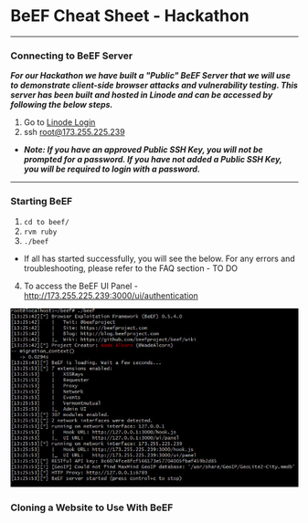 # BeEF Cheat Sheet - Hackathon

----

### Connecting to BeEF Server

**_For our Hackathon we have built a "Public" BeEF Server that we will use to demonstrate client-side browser attacks and vulnerability testing. This server has been built and hosted in Linode and can be accessed by following the below steps._**

1. Go to [Linode Login](https://login.linode.com/login)
2. ssh root@173.255.225.239
  - **_Note: If you have an approved Public SSH Key, you will not be prompted for a password. If you have not added a Public SSH Key, you will be required to login with a password._**

----

### Starting BeEF

1. ```cd to beef/```
2. ```rvm ruby```
3. ```./beef```
  - If all has started successfully, you will see the below. For any errors and troubleshooting, please refer to the FAQ section - TO DO

4. To access the BeEF UI Panel - http://173.255.225.239:3000/ui/authentication
  
  ![](https://github.com/patricklleclerc/Security-Documentation/blob/main/Ethical%20Hacking/BeEf/Screenshots/BeEF%20-%20Server%20Connected.jpg)

### Cloning a Website to Use With BeEF

